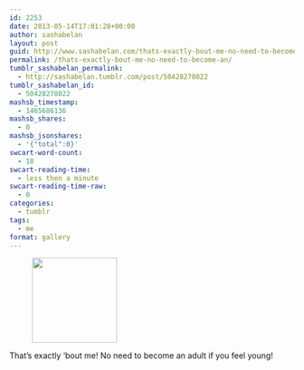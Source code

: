 ```yaml
---
id: 2253
date: 2013-05-14T17:01:28+00:00
author: sashabelan
layout: post
guid: http://www.sashabelan.com/thats-exactly-bout-me-no-need-to-become-an/
permalink: /thats-exactly-bout-me-no-need-to-become-an/
tumblr_sashabelan_permalink:
  - http://sashabelan.tumblr.com/post/50428278022
tumblr_sashabelan_id:
  - 50428278022
mashsb_timestamp:
  - 1465686136
mashsb_shares:
  - 0
mashsb_jsonshares:
  - '{"total":0}'
swcart-word-count:
  - 18
swcart-reading-time:
  - less then a minute
swcart-reading-time-raw:
  - 0
categories:
  - tumblr
tags:
  - me
format: gallery
---
```

<div id='gallery-310' class='gallery galleryid-2253 gallery-columns-3 gallery-size-thumbnail'>
  <figure class='gallery-item'> 
  
  <div class='gallery-icon portrait'>
    <a href='http://www.sashabelan.ru/thats-exactly-bout-me-no-need-to-become-an/attachment/2254/'><img width="150" height="150" src="http://www.sashabelan.ru/wp-content/uploads/2013/05/tumblr_mmssmgxRWz1qarj97o1_1280-150x150.jpg" class="attachment-thumbnail size-thumbnail" alt="" /></a>
  </div></figure>
</div>

That&rsquo;s exactly &lsquo;bout me! No need to become an adult if you feel young!